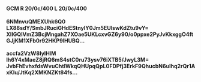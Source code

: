 #### GCM R 20/0c/400 L 20/0c/400
**6NMnvuQMEXUhk6Q0**<br/>**LX88sdY/SmbJRuciGHdEStnylY0Jm5EUlswKdZtu9vY=**<br/>**XlIGQIVmZ3BcjMngahZ7XOae5UKLcxvGZ6y90/o0ppxe2PyJvKkxggO4ftGJjKM1XFb0r92HKP9lHUBQ...**<br/><br/>
**accfa2VzW8lylHlM**<br/>**lh6Y4xMaeZ8jRQ6mS4stC0ru73ysv76iXTB5/JwyL3M=**<br/>**JvbFhEvhxfdsWvuChtlWkqQHUpqQpL0FDPfj3ErkF9QhucbN6uIhq2rQr1AxKIu/JtKq2XMKNZKt84fs...**